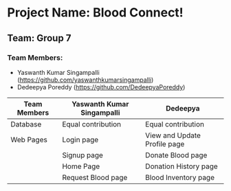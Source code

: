# Project Name: Blood Connect!

## Team: Group 7

### Team Members:
- Yaswanth Kumar Singampalli (https://github.com/yaswanthkumarsingampalli)
- Dedeepya Poreddy (https://github.com/DedeepyaPoreddy)

| Team Members               | Yaswanth Kumar Singampalli | Dedeepya                  |
|----------------------------|-----------------------------|---------------------------|
| Database                   | Equal contribution         | Equal contribution        |
| Web Pages                  | Login page                 | View and Update Profile page |
|                            | Signup page                | Donate Blood page         |
|                            | Home Page                  | Donation History page     |
|                            | Request Blood page         | Blood Inventory page      |

